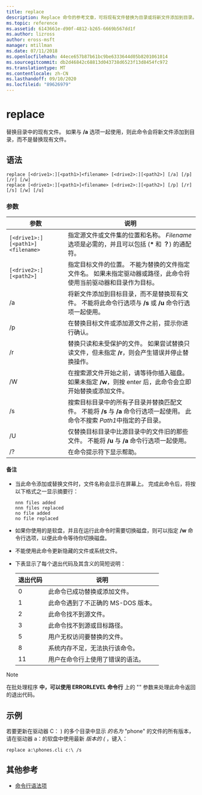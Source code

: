 ```yaml
---
title: replace
description: Replace 命令的参考文章，可将现有文件替换为目录或将新文件添加到目录。
ms.topic: reference
ms.assetid: 6143661e-d90f-4812-b265-6669b567dd1f
ms.author: lizross
author: eross-msft
manager: mtillman
ms.date: 07/11/2018
ms.openlocfilehash: 44ece657b87b61bc9be6333644d05b8201061014
ms.sourcegitcommit: db2d46842c68813d043738d6523f13d8454fc972
ms.translationtype: MT
ms.contentlocale: zh-CN
ms.lasthandoff: 09/10/2020
ms.locfileid: "89626979"
---
```

# <a name="replace"></a>replace

替换目录中的现有文件。 如果与 **/a** 选项一起使用，则此命令会将新文件添加到目录，而不是替换现有文件。

## <a name="syntax"></a>语法

```
replace [<drive1>:][<path1>]<filename> [<drive2>:][<path2>] [/a] [/p] [/r] [/w]
replace [<drive1>:][<path1>]<filename> [<drive2>:][<path2>] [/p] [/r] [/s] [/w] [/u]
```

### <a name="parameters"></a>参数

| 参数 | 说明 |
|--|--|
| `[<drive1>:][<path1>]<filename>` | 指定源文件或文件集的位置和名称。 *Filename*选项是必需的，并且可以包括 (**&#42;** 和 **？**) 的通配符。 |
| `[<drive2>:][<path2>]` | 指定目标文件的位置。 不能为替换的文件指定文件名。 如果未指定驱动器或路径，此命令将使用当前驱动器和目录作为目标。 |
| /a | 将新文件添加到目标目录，而不是替换现有文件。 不能将此命令行选项与 **/s** 或 **/u** 命令行选项一起使用。 |
| /p | 在替换目标文件或添加源文件之前，提示你进行确认。 |
| /r | 替换只读和未受保护的文件。 如果尝试替换只读文件，但未指定 **/r**，则会产生错误并停止替换操作。 |
| /W | 在搜索源文件开始之前，请等待你插入磁盘。 如果未指定 **/w**，则按 enter 后，此命令会立即开始替换或添加文件。 |
| /s | 搜索目标目录中的所有子目录并替换匹配文件。 不能将 **/s** 与 **/a** 命令行选项一起使用。 此命令不搜索 *Path1*中指定的子目录。 |
| /U | 仅替换目标目录中比源目录中的文件旧的那些文件。 不能将 **/u** 与 **/a** 命令行选项一起使用。 |
| /? | 在命令提示符下显示帮助。 |

#### <a name="remarks"></a>备注

- 当此命令添加或替换文件时，文件名称会显示在屏幕上。 完成此命令后，将按以下格式之一显示摘要行：

  ```
  nnn files added
  nnn files replaced
  no file added
  no file replaced
  ```

- 如果你使用的是软盘，并且在运行此命令时需要切换磁盘，则可以指定 **/w** 命令行选项，以便此命令等待你切换磁盘。

- 不能使用此命令更新隐藏的文件或系统文件。

- 下表显示了每个退出代码及其含义的简短说明：

  | 退出代码 | 说明 |
  |--|--|
  | 0 | 此命令已成功替换或添加文件。 |
  | 1 | 此命令遇到了不正确的 MS-DOS 版本。 |
  | 2 | 此命令找不到源文件。 |
  | 3 | 此命令找不到源或目标路径。 |
  | 5 | 用户无权访问要替换的文件。 |
  | 8 | 系统内存不足，无法执行该命令。 |
  | 11 | 用户在命令行上使用了错误的语法。 |

> [!NOTE]
> 在批处理程序 **中，可以使用 ERRORLEVEL 命令行** 上的 "" 参数来处理此命令返回的退出代码。

## <a name="examples"></a>示例

若要更新在驱动器 C： ) 的多个目录中显示 *的名为* "phone" 的文件的所有版本，请在驱动器 a：的软盘中使用最新 *版本的 (* ，键入：

```
replace a:\phones.cli c:\ /s
```

## <a name="additional-references"></a>其他参考

- [命令行语法项](command-line-syntax-key.md)
